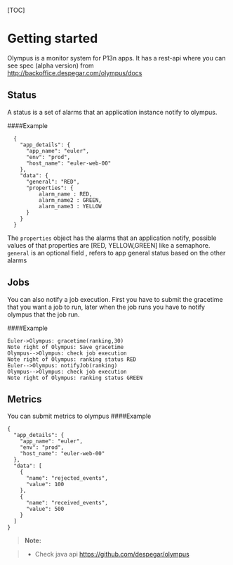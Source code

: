 [TOC]

Getting started
===================

Olympus is a monitor system for P13n apps. It has a rest-api where you can see spec (alpha version) from http://backoffice.despegar.com/olympus/docs


Status
-------------

A status is a set of alarms that an application instance notify to olympus.

####Example
```
  {
    "app_details": {
      "app_name": "euler",
      "env": "prod",
      "host_name": "euler-web-00"
    },
    "data": {
      "general": "RED",
      "properties": {
		  alarm_name : RED,
		  alarm_name2 : GREEN,
		  alarm_name3 : YELLOW
	  }
    }
  }

```

The `properties` object has the alarms that an application notify, possible values of that properties are [RED, YELLOW,GREEN] like a semaphore. `general` is an optional field , refers to app general status based on the other alarms


Jobs
-------------

You can also notify a job execution.  First you have to submit the gracetime that you want a job to run, later when the job runs you have to notify olympus that the job run.

####Example

```sequence
Euler->Olympus: gracetime(ranking,30)
Note right of Olympus: Save gracetime
Olympus-->Olympus: check job execution
Note right of Olympus: ranking status RED
Euler-->Olympus: notifyJob(ranking)
Olympus-->Olympus: check job execution
Note right of Olympus: ranking status GREEN
```


Metrics
-------------

You can submit metrics to olympus 
####Example
```
{
  "app_details": {
    "app_name": "euler",
    "env": "prod",
    "host_name": "euler-web-00"
  },
  "data": [
    {
      "name": "rejected_events",
      "value": 100
    },
    {
      "name": "received_events",
      "value": 500
    }
  ]
}
```

 
> **Note:**

> - Check java api https://github.com/despegar/olympus
